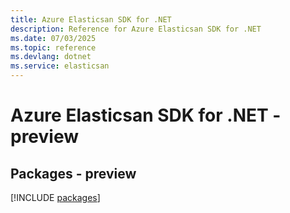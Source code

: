 ```yaml
---
title: Azure Elasticsan SDK for .NET
description: Reference for Azure Elasticsan SDK for .NET
ms.date: 07/03/2025
ms.topic: reference
ms.devlang: dotnet
ms.service: elasticsan
---
```

# Azure Elasticsan SDK for .NET - preview
## Packages - preview
[!INCLUDE [packages](elasticsan-index.md)]